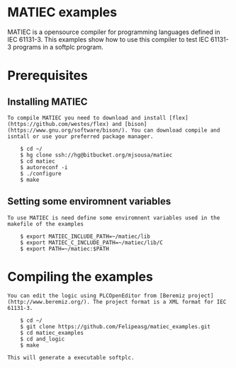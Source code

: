 # MATIEC examples

MATIEC is a opensource compiler for programming languages defined in IEC 61131-3. This examples show how to use this compiler to test IEC 61131-3 programs in a softplc program. 

# Prerequisites

## Installing MATIEC

	To compile MATIEC you need to download and install [flex](https://github.com/westes/flex) and [bison](https://www.gnu.org/software/bison/). You can download compile and isntall or use your preferred package manager.
	
```
	$ cd ~/
	$ hg clone ssh://hg@bitbucket.org/mjsousa/matiec
	$ cd matiec
	$ autoreconf -i
	$ ./configure
	$ make
```

## Setting some enviromnent variables

	To use MATIEC is need define some enviromnent variables used in the makefile of the examples

```
	$ export MATIEC_INCLUDE_PATH=~/matiec/lib
	$ export MATIEC_C_INCLUDE_PATH=~/matiec/lib/C
	$ export PATH=~/matiec:$PATH
```

# Compiling the examples

	You can edit the logic using PLCOpenEditor from [Beremiz project](http://www.beremiz.org/). The project format is a XML format for IEC 61131-3.

```
	$ cd ~/
	$ git clone https://github.com/Felipeasg/matiec_examples.git
	$ cd matiec_examples
	$ cd and_logic
	$ make
``` 

	This will generate a executable softplc.

